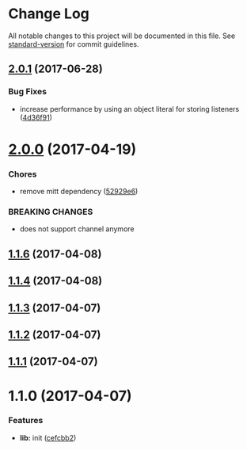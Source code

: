 # Change Log

All notable changes to this project will be documented in this file. See [standard-version](https://github.com/conventional-changelog/standard-version) for commit guidelines.

<a name="2.0.1"></a>
## [2.0.1](https://github.com/vesparny/brcast/compare/v2.0.0...v2.0.1) (2017-06-28)


### Bug Fixes

* increase performance by using an object literal for storing listeners ([4d36f91](https://github.com/vesparny/brcast/commit/4d36f91))



<a name="2.0.0"></a>
# [2.0.0](https://github.com/vesparny/brcast/compare/v1.1.6...v2.0.0) (2017-04-19)


### Chores

* remove mitt dependency ([52929e6](https://github.com/vesparny/brcast/commit/52929e6))


### BREAKING CHANGES

* does not support channel anymore



<a name="1.1.6"></a>
## [1.1.6](https://github.com/vesparny/brcast/compare/v1.1.4...v1.1.6) (2017-04-08)



<a name="1.1.4"></a>
## [1.1.4](https://github.com/vesparny/brcast/compare/v1.1.3...v1.1.4) (2017-04-08)



<a name="1.1.3"></a>
## [1.1.3](https://github.com/vesparny/brcast/compare/v1.1.2...v1.1.3) (2017-04-07)



<a name="1.1.2"></a>
## [1.1.2](https://github.com/vesparny/brcast/compare/v1.1.1...v1.1.2) (2017-04-07)



<a name="1.1.1"></a>
## [1.1.1](https://github.com/vesparny/brcast/compare/v1.1.0...v1.1.1) (2017-04-07)



<a name="1.1.0"></a>
# 1.1.0 (2017-04-07)


### Features

* **lib:** init ([cefcbb2](https://github.com/vesparny/brcast/commit/cefcbb2))
